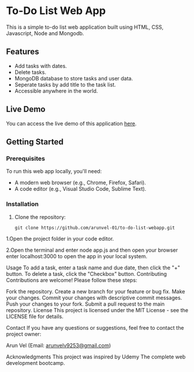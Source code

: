 # To-Do List Web App

This is a simple to-do list web application built using HTML, CSS, Javascript, Node and Mongodb.

## Features

- Add tasks with dates.
- Delete tasks.
- MongoDB database to store tasks and user data.
- Seperate tasks by add title to the task list.
- Accessible anywhere in the world.

## Live Demo

You can access the live demo of this application [here](https://to-do-list-webapp.onrender.com).

## Getting Started

### Prerequisites

To run this web app locally, you'll need:

- A modern web browser (e.g., Chrome, Firefox, Safari).
- A code editor (e.g., Visual Studio Code, Sublime Text).

### Installation

1. Clone the repository:

   ```shell
   git clone https://github.com/arunvel-01/to-do-list-webapp.git
   
1.Open the project folder in your code editor.

2.Open the terminal and enter node app.js and then open your browser enter localhost:3000 to open the app in your local system.


Usage
To add a task, enter a task name and due date, then click the "+" button.
To delete a task, click the "Checkbox" button.
Contributing
Contributions are welcome! Please follow these steps:

Fork the repository.
Create a new branch for your feature or bug fix.
Make your changes.
Commit your changes with descriptive commit messages.
Push your changes to your fork.
Submit a pull request to the main repository.
License
This project is licensed under the MIT License - see the LICENSE file for details.

Contact
If you have any questions or suggestions, feel free to contact the project owner:

Arun Vel (Email: arunvelv9253@gmail.com)

Acknowledgments
This project was inspired by Udemy The complete web development bootcamp.
